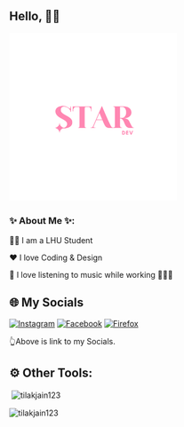 ## Hello, 🖐🏻

<img src="./imgs/600x600_StarDev.png" alt="StarDev" width="60%">

### ✨ About Me ✨:
👨‍🎓 I am a LHU Student

❤️ I love Coding & Design

🎵 I love listening to music while working 👨🏻‍💻


## 🌐 My Socials
[![Instagram](https://img.shields.io/badge/Instagram-%23E4405F.svg?style=for-the-badge&logo=Instagram&logoColor=white)](https://instagram.com/lils0uxz) 
[![Facebook](https://img.shields.io/badge/Facebook-%231877F2.svg?style=for-the-badge&logo=Facebook&logoColor=white)](https://www.facebook.com/lil.s0uxz/)
[![Firefox](https://img.shields.io/badge/Firefox-FF7139?style=for-the-badge&logo=Firefox-Browser&logoColor=white)](https://s0uxz.carrd.co/)

👆Above is link to my Socials.

## ⚙️ Other Tools:

<p>&nbsp;<img align="center" src="https://github-readme-stats.vercel.app/api?username=tilakjain123&show_icons=true&locale=en" alt="tilakjain123" /></p>

<p><img align="center" src="https://github-readme-streak-stats.herokuapp.com/?user=tilakjain123&" alt="tilakjain123" /></p>

